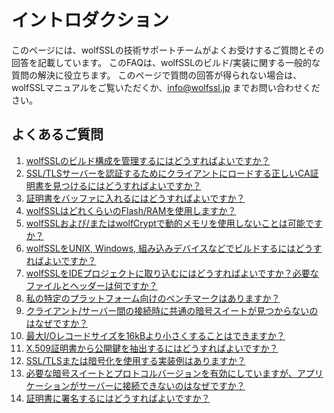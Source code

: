 # イントロダクション

このページには、wolfSSLの技術サポートチームがよくお受けするご質問とその回答を記載しています。
このFAQは、wolfSSLのビルド/実装に関する一般的な質問の解決に役立ちます。
このページで質問の回答が得られない場合は、wolfSSLマニュアルをご覧いただくか、info@wolfssl.jp までお問い合わせください。

## よくあるご質問

1. [wolfSSLのビルド構成を管理するにはどうすればよいですか？](./section02.md#wolfsslのビルド構成を管理するにはどうすればよいですか？)
2. [SSL/TLSサーバーを認証するためにクライアントにロードする正しいCA証明書を見つけるにはどうすればよいですか？](./section02.md#ssltlsサーバーを認証するためにクライアントにロードする正しいca証明書を見つけるにはどうすればよいですか？)
3. [証明書をバッファに入れるにはどうすればよいですか？](./section02.md#証明書をバッファに入れるにはどうすればよいですか？)
4. [wolfSSLはどれくらいのFlash/RAMを使用しますか？](./section02.md#wolfsslはどれくらいのflashramを使用しますか？)
5. [wolfSSLおよび/またはwolfCryptで動的メモリを使用しないことは可能ですか？](./section02.md#wolfsslおよびまたはwolfcryptで動的メモリを使用しないことは可能ですか？)
6. [wolfSSLをUNIX, Windows, 組み込みデバイスなどでビルドするにはどうすればよいですか？](./section02.md#wolfsslをunix-windows-組み込みデバイスなどでビルドするにはどうすればよいですか？)
7. [wolfSSLをIDEプロジェクトに取り込むにはどうすればよいですか？必要なファイルとヘッダーは何ですか？](./section02.md#wolfsslをideプロジェクトに取り込むにはどうすればよいですか？必要なファイルとヘッダーは何ですか？)
8. [私の特定のプラットフォーム向けのベンチマークはありますか？](./section02.md#私の特定のプラットフォーム向けのベンチマークはありますか？)
9. [クライアント/サーバー間の接続時に共通の暗号スイートが見つからないのはなぜですか？](./section02.md#クライアントサーバー間の接続時に共通の暗号スイートが見つからないのはなぜですか？)
10. [最大I/Oレコードサイズを16kBより小さくすることはできますか？](./section02.md#最大ioレコードサイズを16kbより小さくすることはできますか？)
11. [X.509証明書から公開鍵を抽出するにはどうすればよいですか？](./section02.md#x509証明書から公開鍵を抽出するにはどうすればよいですか？)
12. [SSL/TLSまたは暗号化を使用する実装例はありますか？](./section02.md#ssltlsまたは暗号化を使用する実装例はありますか？)
13. [必要な暗号スイートとプロトコルバージョンを有効にしていますが、アプリケーションがサーバーに接続できないのはなぜですか？](./section02.md#必要な暗号スイートとプロトコルバージョンを有効にしていますが-アプリケーションがサーバーに接続できないのはなぜですか？)
14. [証明書に署名するにはどうすればよいですか？](./section02.md#証明書に署名するにはどうすればよいですか？)
